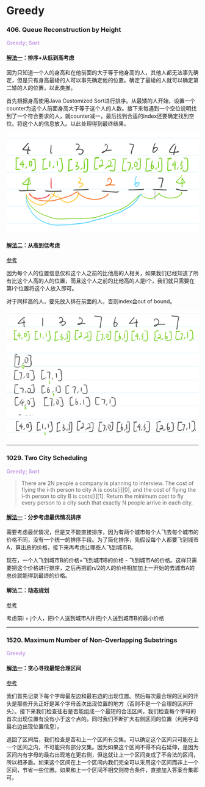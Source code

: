 # Greedy

### 406. Queue Reconstruction by Height
**<font color=#C8A1E6> Greedy; Sort </font>**

#### [解法一](406-Queue-Reconstruction-by-Height.java)：排序+从低到高考虑

因为只知道一个人的身高和在他前面的大于等于他身高的人，其他人都无法事先确定，但是只有身高最矮的人可以事先确定他的位置。确定了最矮的人就可以确定第二矮的人的位置，以此类推。

首先根据身高使用Java Customized Sort进行排序。从最矮的人开始，设置一个counter为这个人前面身高大于等于这个人的人数。接下来每遇到一个空位说明找到了一个符合要求的人，就counter减一，最后找到合适的index还要确定找到空位。将这个人的信息放入。以此处理得到最终结果。

![图示](https://raw.githubusercontent.com/YuqiZ2020/PicBed/master/img/20200607203047.png)

#### [解法二](406-Queue-Reconstruction-by-Height-v2.java)：从高到低考虑

[参考](https://leetcode.com/problems/queue-reconstruction-by-height/discuss/89345/Easy-concept-with-PythonC%2B%2BJava-Solution)

因为每个人的位置信息仅和这个人之前的比他高的人相关，如果我们已经知道了所有比这个人高的人的位置，而且这个人之前的比他高的人是i个，我们就只需要在第i个位置将这个人放入即可。

对于同样高的人，要先放入排在前面的人，否则index会out of bound。

![图示](https://raw.githubusercontent.com/YuqiZ2020/PicBed/master/img/20200607202733.png)

---

### 1029. Two City Scheduling
**<font color=#C8A1E6> Greedy; Sort </font>**

>There are 2N people a company is planning to interview. 
>The cost of flying the i-th person to city A is costs[i][0], and the cost of flying the i-th person to city B is costs[i][1]. Return the minimum cost to fly every person to a city such that exactly N people arrive in each city.

#### [解法一](1029-Two-City-Scheduling.java)：分步考虑最优情况排序

需要考虑最优情况，但是又不能直接排序，因为有两个城市每个人飞去每个城市的价格不同，没有一个统一的排序手段。为了简化排序，先假设每个人都要飞到城市A，算出总的价格，接下来再考虑让哪些人飞到城市B。

现在，一个人飞到城市B的价格=飞到城市B的价格 - 飞到城市A的价格。这样只需要把这个价格进行排序，之后再把前n/2的人的价格相加加上一开始的去城市A的总价就能得到最终的价格。

#### 解法二：动态规划

[参考](https://leetcode.com/problems/two-city-scheduling/discuss/278731/Java-DP-Easy-to-Understand)

考虑前i + j个人，把i个人送到城市A并把j个人送到城市B的最小价格

---


### 1520. Maximum Number of Non-Overlapping Substrings
**<font color=#C8A1E6> Greedy </font>**

#### [解法一](1520-Maximum-Number-of-Non-Overlapping-Substrings.java)：贪心寻找最短合理区间

[参考](https://leetcode.com/problems/maximum-number-of-non-overlapping-substrings/discuss/743223/C%2B%2BJava-Greedy-O(n))

我们首先记录下每个字母最左边和最右边的出现位置。然后每次最合理的区间的开头是那些开头正好是某个字母首次出现位置的地方（否则不是一个合理的区间开头）。接下来我们检查往右是否能组成一个最短的合法区间，我们检查每个字母的首次出现位置有没有小于这个点的。同时我们不断扩大右侧区间的位置（利用字母最右边出现位置信息）。

返回了区间后，我们检查是否和上一个区间有交集。可以确定这个区间只可能在上一个区间之内，不可能只有部分交集。因为如果这个区间不得不向右延伸，是因为区间内有字母的最右出现地在更右侧，但这就让上一个区间变成了不合法的区间，所以相矛盾。如果这个区间在上一个区间内我们完全可以采用这个区间而非上一个区间，节省一些位置。如果和上一个区间不相交则符合条件，直接加入答案合集即可。